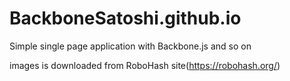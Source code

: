 # BackboneSatoshi.github.io

Simple single page application with Backbone.js and so on

images is downloaded from RoboHash site(https://robohash.org/)

